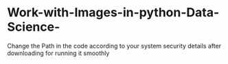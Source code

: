 # Work-with-Images-in-python-Data-Science-

Change the Path in the code according to your system security details after downloading for running it smoothly 
